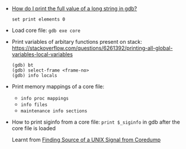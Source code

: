 - [How do I print the full value of a long string in gdb?](https://stackoverflow.com/questions/233328/how-do-i-print-the-full-value-of-a-long-string-in-gdb)
   
   ```
   set print elements 0
   ```
 - Load core file: `gdb exe core`
 - Print variables of arbitary functions present on stack: https://stackoverflow.com/questions/6261392/printing-all-global-variables-local-variables
   
   ```
   (gdb) bt
   (gdb) select-frame <frame-no>
   (gdb) info locals
   ```
 - Print memory mappings of a core file:
    - `info proc mappings`
    - `info files`
    - `maintenance info sections`
 - How to print siginfo from a core file: `print $_siginfo` in gdb after the core file is loaded
   
   Learnt from [Finding Source of a UNIX Signal from Coredump](https://stackoverflow.com/questions/25519152/finding-source-of-a-unix-signal-from-coredump)
